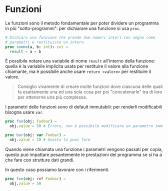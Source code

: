 # Funzioni

Le funzioni sono il metodo fondamentale per poter dividere un programma in
più "sotto-programmi": per dichiarare una funzione si usa `proc`.

```Nim
# Dichiaro una funzione che prende due numeri interi con segno come
# parametri e restituisce un intero.
proc somma(a, b: int): int =
  result = a + b
```

È possibile notare una variabile di nome `result` all'interno della funzione:
quella è la variabile implicita usata per restituire il valore alla funzione
chiamante, ma è possibile anche usare `return <valore>` per restituire il
valore.

>Consiglio vivamente di creare molte funzioni dove ciascuna delle quali
>fa esattamente una ed una sola cosa per poi "concatenarle" tra di loro per
>ottenerne una più complessa.

I parametri delle funzioni sono di default immutabili: per renderli modificabili
bisogna usare `var`.

```Nim
proc foo(obj: Foobar) =
  obj.value = 50 # Errore, non è possibile modificare un parametro immutabile.

proc bar(obj: var Foobar) =
  obj.value = 10 # Questo lo puoi fare
```

Quando viene chiamata una funzione i parametri vengono passati per copia,
questo può impattare pesantemente le prestazioni del programma se si ha a che
fare con strutture dati grandi.

In questo caso possiamo lavorare con i riferimenti.

```Nim
proc foo(obj: ref Foobar) =
  obj.value = 50
```
